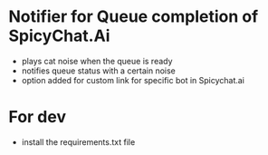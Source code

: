 # Notifier for Queue completion of SpicyChat.Ai
- plays cat noise when the queue is ready
- notifies queue status with a certain noise
- option added for custom link for specific bot in Spicychat.ai
# For dev
- install the requirements.txt file
